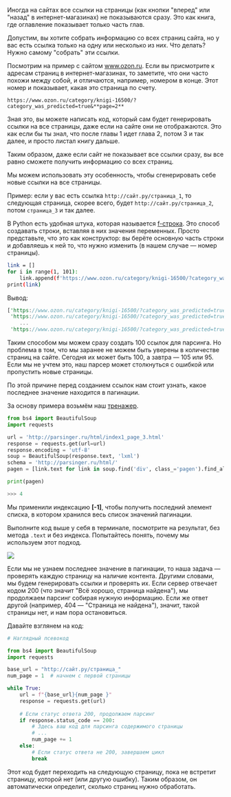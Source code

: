 Иногда на сайтах все ссылки на страницы (как кнопки "вперед" или "назад" в интернет-магазинах) не показываются сразу. Это как книга, где оглавление показывает только часть глав.

Допустим, вы хотите собрать информацию со всех страниц сайта, но у вас есть ссылка только на одну или несколько из них. Что делать? Нужно самому "собрать" эти ссылки.

Посмотрим на пример с сайтом www.ozon.ru. Если вы присмотрите к адресам страниц в интернет-магазинах, то заметите, что они часто похожи между собой, и отличаются, например, номером в конце. Этот номер и показывает, какая это страница по счету.

`https://www.ozon.ru/category/knigi-16500/?category_was_predicted=true&**page=2**`

Зная это, вы можете написать код, который сам будет генерировать ссылки на все страницы, даже если на сайте они не отображаются. Это как если бы ты знал, что после главы 1 идет глава 2, потом 3 и так далее, и просто листал книгу дальше.

Таким образом, даже если сайт не показывает все ссылки сразу, вы все равно сможете получить информацию со всех страниц.

Мы можем использовать эту особенность, чтобы сгенерировать себе новые ссылки на все страницы.

Пример: если у вас есть ссылка `http://сайт.ру/страница_1`, то следующая страница, скорее всего, будет `http://сайт.ру/страница_2`, потом `страница_3` и так далее.

В Python есть удобная штука, которая называется [f-строка](https://shultais.education/blog/python-f-strings). Это способ создавать строки, вставляя в них значения переменных. Просто представьте, что это как конструктор: вы берёте основную часть строки и добавляешь к ней то, что нужно изменить (в нашем случае — номер страницы).

```bash
link = []
for i in range(1, 101):
    link.append(f'https://www.ozon.ru/category/knigi-16500/?category_was_predicted=true&page={i}')
print(link)
```

Вывод:

```rust
['https://www.ozon.ru/category/knigi-16500/?category_was_predicted=true&page=1', 
 'https://www.ozon.ru/category/knigi-16500/?category_was_predicted=true&page=2', 
    ...
 'https://www.ozon.ru/category/knigi-16500/?category_was_predicted=true&page=100']
```

Таким способом мы можем сразу создать 100 ссылок для парсинга. Но проблема в том, что мы заранее не можем быть уверены в количестве страниц на сайте. Сегодня их может быть 100, а завтра — 105 или 95. Если мы не учтем это, наш парсер может столкнуться с ошибкой или пропустить новые страницы.

По этой причине перед созданием ссылок нам стоит узнать, какое последнее значение находится в пагинации.

За основу примера возьмём наш [тренажер](http://parsinger.ru/html/index1_page_1.html).

```python
from bs4 import BeautifulSoup
import requests

url = 'http://parsinger.ru/html/index1_page_3.html'
response = requests.get(url=url)
response.encoding = 'utf-8'
soup = BeautifulSoup(response.text, 'lxml')
schema = 'http://parsinger.ru/html/'
pagen = [link.text for link in soup.find('div', class_='pagen').find_all('a')][-1]

print(pagen)

>>> 4
```

Мы применили индексацию **[-1]**, чтобы получить последний элемент списка, в котором хранился весь список значений пагинации.

Выполните код выше у себя в терминале, посмотрите на результат, без метода `.text` и без индекса. Попытайтесь понять, почему мы используем этот подход. 

![](https://ucarecdn.com/b01ebed8-74b9-4f86-a90e-cfae1fb04ffa/)

Если мы не узнаем последнее значение в пагинации, то наша задача — проверять каждую страницу на наличие контента. Другими словами, мы будем генерировать ссылки и проверять их. Если сервер отвечает кодом 200 (что значит "Всё хорошо, страница найдена"), мы продолжаем парсинг собирая нужную информацию. Если же ответ другой (например, 404 — "Страница не найдена"), значит, такой страницы нет, и нам пора остановиться.

Давайте взглянем на код:

```python
# Наглядный псевокод

from bs4 import BeautifulSoup
import requests

base_url = "http://сайт.ру/страница_"
num_page = 1  # начнем с первой страницы

while True:
    url = f"{base_url}{num_page }"
    response = requests.get(url)
    
    # Если статус ответа 200, продолжаем парсинг
    if response.status_code == 200:
        # Здесь ваш код для парсинга содержимого страницы
        # ...
        num_page += 1
    else:
        # Если статус ответа не 200, завершаем цикл
        break
```

Этот код будет переходить на следующую страницу, пока не встретит страницу, которой нет (или другую ошибку). Таким образом, он автоматически определит, сколько страниц нужно обработать.